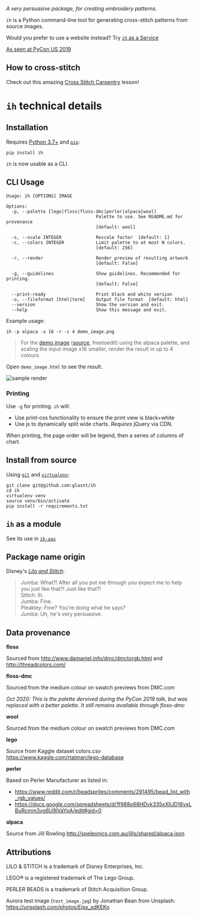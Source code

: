 *A very persuasive package, for creating embroidery patterns.*

`ih` is a Python command-line tool for generating cross-stitch patterns from source images. 

Would you prefer to use a website instead? Try [`ih` as a Service](https://github.com/glasnt/ih-aas)

[As seen at PyCon US 2019](https://us.pycon.org/2019/schedule/presentation/229/)

## How to cross-stitch

Check out this amazing [Cross Stitch Carpentry](https://sgibson91.github.io/cross-stitch-carpentry/index.html) lesson!

# `ih` technical details  

## Installation

Requires [Python 3.7+](https://www.python.org/downloads/) and [`pip`](https://pip.pypa.io/en/stable/installing/):

```
pip install ih
```

`ih` is now usable as a CLI. 

## CLI Usage

```
Usage: ih [OPTIONS] IMAGE

Options:
  -p, --palette [lego|floss|floss-dmc|perler|alpaca|wool]
                                  Palette to use. See README.md for provenance
                                  [default: wool]

  -s, --scale INTEGER             Rescale factor  [default: 1]
  -c, --colors INTEGER            Limit palette to at most N colors.
                                  [default: 256]

  -r, --render                    Render preview of resulting artwork
                                  [default: False]

  -g, --guidelines                Show guidelines. Recommended for printing.
                                  [default: False]

  --print-ready                   Print black and white version
  -o, --fileformat [html|term]    Output file format  [default: html]
  --version                       Show the version and exit.
  --help                          Show this message and exit.
```

Example usage:  

```
ih -p alpaca -s 16 -r -c 4 demo_image.png
```

> For the [demo image](demo_image.png) ([source](https://picsart.com/i/sticker-pixel-pixelart-pixelated-pixels-llama-rainbow-bow-268615356021211), freetoedit) 
> using the alpaca palette, 
> and scaling the input image x16 smaller, 
> render the result in up to 4 colours

Open `demo_image.html` to see the result. 

![sample render](https://user-images.githubusercontent.com/813732/72396688-68d7f800-3735-11ea-8a86-198931db374b.jpg)


### Printing

Use `-g` for printing. `ih` will: 
 
 * Use print-css functionality to ensure the print view is black+white
 * Use js to dynamically split wide charts. *Requires* jQuery via CDN. 

When printing, the page order will be legend, then a series of columns of chart.
 
## Install from source

Using [`git`](https://git-scm.com/book/en/v2/Getting-Started-Installing-Git) and [`virtualenv`](https://virtualenv.pypa.io/en/latest/installation/):

```
git clone git@github.com:glasnt/ih
cd ih
virtualenv venv
source venv/bin/activate
pip install -r requirements.txt
```

## `ih` as a module

See its use in [`ih-aas`](https://github.com/glasnt/ih-aas/blob/master/app.py)

## Package name origin

Disney's [_Lilo and Stitch_](https://www.youtube.com/watch?v=ItYmxezZ7QA): 

> Jumba: What?! After all you put me through you expect me to help you just like that?! Just like that?!<br>
> Stitch: Ih.<br>
> Jumba: Fine.<br>
> Pleakley: Fine? You're doing what he says?<br>
> Jumba: Uh, he's very persuasive.

## Data provenance


**floss** 

Sourced from http://www.damaniel.info/dmc/dmctorgb.html and http://threadcolors.com/

**floss-dmc**

Sourced from the medium colour on swatch previews from DMC.com

*Oct 2020: This is the palette dervived during the PyCon 2019 talk, but was replaced with a better palette. It still remains available through floss-dmc*

**wool**

Sourced from the medium colour on swatch previews from DMC.com

**lego**

Source from Kaggle dataset colors.csv https://www.kaggle.com/rtatman/lego-database

**perler**

Based on Perler Manufacturer as listed in:

  * https://www.reddit.com/r/beadsprites/comments/291495/bead_list_with_rgb_values/
  * https://docs.google.com/spreadsheets/d/1f988o68HDvk335xXllJD16vxLBuRcmm3vg6U9lVaYpA/edit#gid=0


**alpaca**

Source from Jill Rowling http://speleonics.com.au/jills/shared/alpaca.json


## Attributions

LILO & STITCH is a trademark of Disney Enterprises, Inc.

LEGO® is a registered trademark of The Lego Group. 

PERLER BEADS is a trademark of Stitch Acquisition Group. 

Aurora test image (`test_image.jpg`) by Jonathan Bean from Unsplash: https://unsplash.com/photos/Ejpx_sdKEKo
